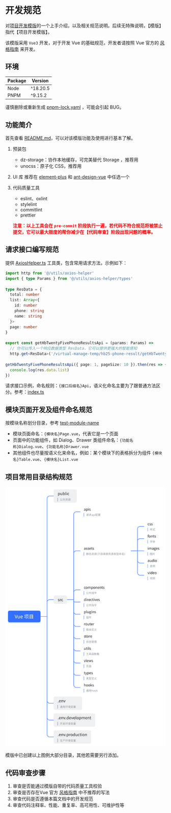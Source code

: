 # 开发规范

对[项目开发模版](https://github.com/dizuncainiao/basic-development-template)的一个上手介绍，以及相关规范说明。后续无特殊说明，【模版】指代【项目开发模版】。

该模版采用 `Vue3` 开发，对于开发 Vue 的基础规范，开发者请按照 Vue 官方的 [风格指南](https://v2.cn.vuejs.org/v2/style-guide/) 来开发。

## 环境

| Package | Version  |
| ------- | -------- |
| Node    | ^18.20.5 |
| PNPM    | ^9.15.2  |

谨慎删除或重新生成 [pnpm-lock.yaml](https://github.com/dizuncainiao/basic-development-template/blob/main/pnpm-lock.yaml) ，可能会引起 BUG。

## 功能简介

首先查看 [README.md](https://github.com/dizuncainiao/basic-development-template/blob/main/README.md)，可以对该模版功能及使用进行基本了解。

1. 预装包

   - dz-storage：协作本地缓存，可完美替代 Storage ，推荐用
   - unocss：原子化 CSS，推荐用

2. UI 库
   推荐在 [element-plus](https://github.com/element-plus/element-plus) 和 [ant-design-vue](https://github.com/vueComponent/ant-design-vue) 中任选一个

3. 代码质量工具

   - eslint、oxlint
   - stylelint
   - commitlint
   - prettier

   <font color="red">**注意：以上工具会在 `pre-commit` 阶段执行一遍，若代码不符合规范将被禁止提交，它可以最大限度的帮你减少在【代码审查】阶段出现问题的概率。**</font>

## 请求接口编写规范

提供 [AxiosHelper.ts](https://github.com/dizuncainiao/basic-development-template/blob/main/src/utils/axios-helper/AxiosHelper.ts) 工具类，包含常用请求方法，示例如下：

```typescript
import http from '@/utils/axios-helper'
import { type Params } from '@/utils/axios-helper/types'

type ResData = {
  total: number
  list: Array<{
    id: number
    phone: string
    name: string
  }>
  page: number
}

export const getHbTwentyFivePhoneResultsApi = (params: Params) =>
  // 你可以传入一个响应数据类型 ResData，它可以提供更强大的智能感知
  http.get<ResData>('/virtual-manage-temp/hb25-phone-result/getHbTwentyFivePhoneResults', params)

getHbTwentyFivePhoneResultsApi({ page: 1, pageSize: 10 }).then(res => {
  console.log(res.data.list)
})
```

请求接口示例，命名规则：`{接口后缀名}Api`，语义化命名主要为了跟普通方法区分。参考：[index.ts](https://github.com/dizuncainiao/basic-development-template/blob/main/src/apis/index.ts)

## 模块页面开发及组件命名规范

按模块名称划分目录，参考 [test-module-name](https://github.com/dizuncainiao/basic-development-template/tree/main/src/views/test-module-name)

- 模块页面命名：`{模块名}Page.vue`，代表它是一个页面
- 页面中的功能组件，如 Dialog、Drawer 类组件命名：`{功能名称}Dialog.vue`、`{功能名称}Drawer.vue`
- 其他组件也尽量按语义化来命名，例如：某个模块下的表格拆分为组件 `{模块名}Table.vue`、`{模块名}List.vue`

## 项目常用目录结构规范

![图片1](.\图片1.png)

模版中已创建以上图例大部分目录，其他若需要另行添加。

## 代码审查步骤

1. 审查是否能通过模版自带的代码质量工具校验
2. 审查是否存在Vue 官方 [风格指南](https://v2.cn.vuejs.org/v2/style-guide/) 中不推荐的写法
3. 审查代码是否遵循本篇文档中的开发规范
4. 审查代码注释率、性能、重复率、高可用性、可维护性等
